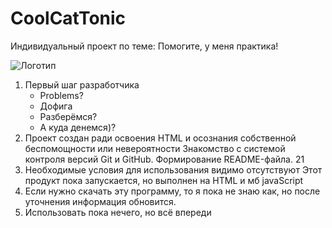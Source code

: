 # CoolCatTonic
Индивидуальный проект по теме: Помогите, у меня практика!


![Логотип](https://phonoteka.org/uploads/posts/2021-04/1619296523_1-phonoteka_org-p-effekti-bez-fona-3.png "Эффекты пушка")

1. Первый шаг разработчика
    - Problems?
    - Дофига
    - Разберёмся?
    - А куда денемся)?
2. Проект создан ради освоения HTML и осознания собственной беспомощности или невероятности
Знакомство с системой контроля версий Git и GitHub. Формирование README-файла. 21
3. Необходимые условия для использования  видимо отсутствуют
Этот продукт пока запускается, но выполнен на HTML и мб javaScript
4. Если нужно скачать эту программу, то я пока не знаю как, но после уточнения информация обновится.
5. Использовать пока нечего, но всё впереди

